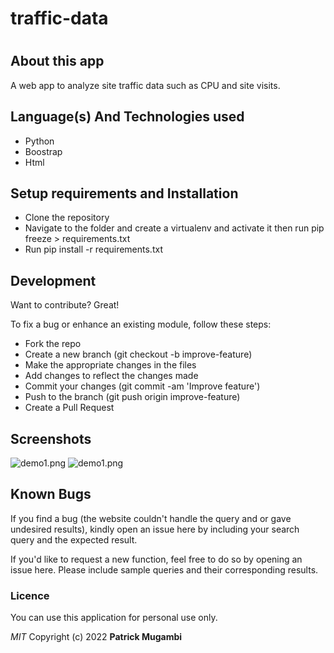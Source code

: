 # traffic-data
# 

## About this app

A web app to analyze site traffic data such as CPU and site visits.
## Language(s) And Technologies used
- Python
- Boostrap
- Html
## Setup requirements and Installation
- Clone the repository 
- Navigate to the folder and create a virtualenv and activate it then run pip freeze >   requirements.txt
- Run pip install -r requirements.txt
## Development

Want to contribute? Great!

To fix a bug or enhance an existing module, follow these steps:
- Fork the repo
- Create a new branch (git checkout -b improve-feature)
- Make the appropriate changes in the files
- Add changes to reflect the changes made
- Commit your changes (git commit -am 'Improve feature')
- Push to the branch (git push origin improve-feature)
- Create a Pull Request
## Screenshots

![demo1.png](pic1.jpeg)
![demo1.png](pic2.jpeg)
## Known Bugs

If you find a bug (the website couldn't handle the query and or gave undesired results), kindly open an issue here by including your search query and the expected result.

If you'd like to request a new function, feel free to do so by opening an issue here. Please include sample queries and their corresponding results.



### Licence
You can use this application for personal use only.

*MIT*
Copyright (c) 2022 **Patrick Mugambi**

